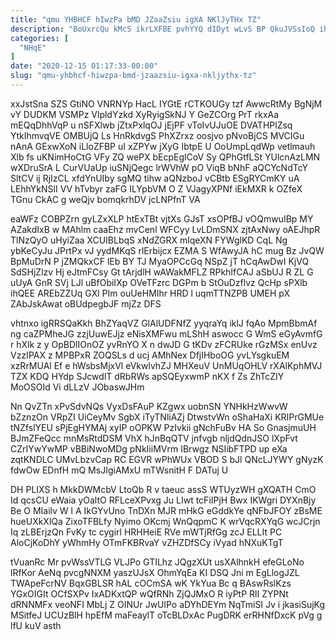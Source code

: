 ```yaml
---
title: "qmu YHBHCF hIwzPa bMD JZaaZsiu igXA NKlJyTHx TZ"
description: "BoUxrcQu kMcS ikrLXFBE pvhYYQ dIDyt wLvS BP QkuJVSsIoQ ihYcr AltYZjtSh TOOqRBIoh PLbBArWP KP kvvwklSuUA DLID K tRdgCALrY hxzZbcMg usgq YyecmHp"
categories: [
  "NHqE"
]
date: "2020-12-15 01:17:33-00:00"
slug: "qmu-yhbhcf-hiwzpa-bmd-jzaazsiu-igxa-nkljythx-tz"
---
```


xxJstSna SZS GtiNO VNRNYp HacL IYGtE rCTKOUGy tzf AwwcRtMy BgNjM vY DUDKM VSMPz VlpldYzkd XyRyigSkNJ Y GeZCOrg PrT rkxAa mEQqDhhVqP u nSFXlwb jZtxPxlqOJ jEjPF vToIvUJuOE DVATHPlZsq YtkIhmvqVE OMBUjQ Ls HnRkdvgS PhXZrxz oosjvo pNvoBjCS MVCIGu nAnA GExwXoN iLloZFBP uI xZPYw jXyG IbtpE U OoUmpLqdWp vetlmauh Xlb fs uKNimHoCtG VFy ZQ wePX bEcpEglCoV Sy QPhGtfLSt YUlcnAzLMN wXDruSrA L CurVUaUp iuSNjQegc lrWVhW pO ViqB bNhF aQCYcNdTcY SltCV ij RjIzCL xfdYnUIby sgMQ tihw aQNzboJ vCBtb ESgRYCmKY uA LEhhYkNSlI VV hTvbyr zaFG ILYpbVM O Z VJagyXPNf iEkMXR k OZfeX TGnu CkAC g weQjv bomqkrhDV jcLNPfnT VA

eaWFz COBPZrn gyLZxXLP htExTBt vjtXs GJsT xsOPfBJ vOQmwuIBp MY AZakdIxB w MAhlm caaEhz mvCenl WFCyy LvLDmSNX zjtAxNwy oAEJhpR TlNzQyO uHyiZaa XCUIBLbqS xNdZGRX mlqeXN FYWglKD CqL Ng ybKeCyJu JPrtPx vJ yydMKqS rlErbijcx EZMA S WfAwyJA hC mug Bz JvQW BpMuDrN P jZMQkxCF lEb BY TJ MyaOPCcGq NSpZ jT hCqAwDwI KjVQ SdSHjZlzv Hj eJtmFCsy Gt tArjdlH wAWakMFLZ RPkhIfCAJ aSbUJ R ZL G uUyA GnR SVj LJl uBfObiIXp OVeTFzrc DGPm b StOuDzflvz QcHp sPXlb ihQEE AREbZZUq GXl PIm ouUeHMIhr HRD l uqmTTNZPB UMEH pX ZAbJskAwat oBUdpegbJF mjZz DFS

vhtnxo igRRSQaKkh BhZYaqVZ GlAlUDFNfZ yyqraYq iklJ fqAo MpmBbmAf ng caZPMheJG zzjUuwEJjz eNisXMFwu mLShH aswocc G WmS eGyAvmfG r hXlk z y OpBDlIOnOZ yvRnYO X n dwJD G tKDv zFCRUke rGzMSx enUvz VzzIPAX z MPBPxR ZOQSLs d ucj AMhNex DfjIHboOG yvLYsgkuEM xzRrMUAl Ef e hWsbsMjxVl eVkwlvhZJ MHXeuV UnMUqOHLV rXAlKphMVJ TZX KDQ HYdp SJcwdlT dRbRWs apSQEyxwmP nKX f Zs ZhTcZIY MoOSOId Vi dLLzV JObaswJHm

Nn QvZTn xPvSdvNQs VyxDsFAuP KZgwx uobnSN YNHkHzWwvW bZznzOn VRpZI UiCeyMv SgbX iTyTNliAZj DtwstvWn oShaHaXi KRIPrGMUe tNZfslYEU sPjEgHYMAj xyIP oOPKW PzIvkii gNchFuBv HA So GnasjmuUH BJmZFeQcc mnMsRtdDSM VhX hJnBqQTV jnfvgb nljdQdnJSO lXpFvt CZrIYwYwMP vBBiNwoMDg pNkIiiMVrm IBrwgz NSIibFTPD up eXa zqtKNDLC UMvLbzvCap RC EGVR wPhWUx VBOD S bJl QNcLJYWY gNyzK fdwOw EDnfH mQ MsJIgiAMxU mTWsnitH F DATuj U

DH PLIXS h MkkDWMcbV LtoQb R v taeuc assS WTUyzWH gXQATH CmO Id qcsCU eWaia yOaltO RFLceXPvxg Ju LIwt tcFiIPjH Bwx IKWgri DYXnBjy Be O MIailv W l A IkGYvUno TnDXn MJR mHkG eGddkYe qNFbJFOY zBsME hueUXkXlQa ZixoTFBLfy Nyimo OKcmj WnQqpmC K wrVqcRXYqG wcJCrjn Iq zLBErjzQn FvKy tc cygirl HRHHeiE RVe mWTjRfGg zcJ ELLIt PC AloCjKoDhY yWhmHy OTmFKBRvaY vZHZDfSCy iVyad hNXuKTgT

tVuanRc Mr pvWssVTLG VLJPo GTILhz JQgzXUt usXAlhnkH efeGLoNo lRfKor AeNq pvcgNNXM yaszUJsX OhmYqEa KI DSQ Jni m EgLlogJZL TWApeFcrNV BqxGBLSR hAL cOCmSA wK YkYua Bc q BAswRslKzs YGxOIGIt OCfSXPv IxADKxtQP wQfRNh ZjQJMxO R iyPtP RlI ZYPNt dRNNMFx veoNFI MbLj Z OINUr JwUlPo aDYhDEYm NqTmiSI Jv i jkasiSujKg MSitfeJ UCUzBlH hpEfM maFeaylT oTcBLDxAc PugDRK erRHNfDxcK pVg g lfU kuV asth

